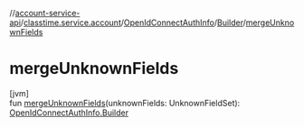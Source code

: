 //[account-service-api](../../../../index.md)/[classtime.service.account](../../index.md)/[OpenIdConnectAuthInfo](../index.md)/[Builder](index.md)/[mergeUnknownFields](merge-unknown-fields.md)

# mergeUnknownFields

[jvm]\
fun [mergeUnknownFields](merge-unknown-fields.md)(unknownFields: UnknownFieldSet): [OpenIdConnectAuthInfo.Builder](index.md)
